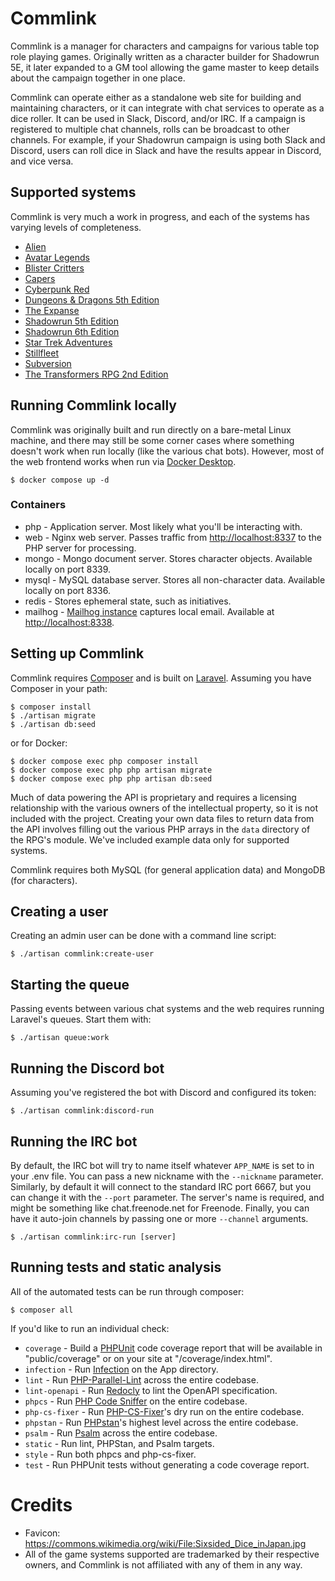 # Commlink

Commlink is a manager for characters and campaigns for various table top role
playing games. Originally written as a character builder for Shadowrun 5E, it
later expanded to a GM tool allowing the game master to keep details about the
campaign together in one place.

Commlink can operate either as a standalone web site for building and
maintaining characters, or it can integrate with chat services to operate as
a dice roller. It can be used in Slack, Discord, and/or IRC. If a campaign is
registered to multiple chat channels, rolls can be broadcast to other channels.
For example, if your Shadowrun campaign is using both Slack and Discord, users
can roll dice in Slack and have the results appear in Discord, and vice versa.

## Supported systems

Commlink is very much a work in progress, and each of the systems has varying
levels of completeness.

* [Alien](https://freeleaguepublishing.com/games/alien/)
* [Avatar Legends](https://magpiegames.com/pages/avatar-legends)
* [Blister Critters](https://stillfleet.com/games/blister_critters/)
* [Capers](https://www.nerdburgergames.com/capers)
* [Cyberpunk Red](https://rtalsoriangames.com/cyberpunk/)
* [Dungeons & Dragons 5th Edition](https://dnd.wizards.com/)
* [The Expanse](https://greenroninstore.com/collections/the-expanse-rpg)
* [Shadowrun 5th Edition](https://www.catalystgamelabs.com/brands/shadowrun)
* [Shadowrun 6th Edition](https://www.catalystgamelabs.com/brands/shadowrun)
* [Star Trek Adventures](https://www.modiphius.net/collections/star-trek-adventures/star-trek_core)
* [Stillfleet](https://stillfleet.com/games/stillfleet/)
* [Subversion](https://www.fraggingunicorns.com/subversion)
* [The Transformers RPG 2nd Edition](https://rpggeek.com/image/3884438/the-transformers-rpg-2nd-edition)

## Running Commlink locally

Commlink was originally built and run directly on a bare-metal Linux machine,
and there may still be some corner cases where something doesn't work when run
locally (like the various chat bots). However, most of the web frontend works
when run via [Docker Desktop](https://www.docker.com/).

```shell
$ docker compose up -d
```

### Containers
* php - Application server. Most likely what you'll be interacting with.
* web - Nginx web server. Passes traffic from [http://localhost:8337](http://localhost:8337) to the PHP server for processing.
* mongo - Mongo document server. Stores character objects. Available locally on port 8339.
* mysql - MySQL database server. Stores all non-character data. Available locally on port 8336.
* redis - Stores ephemeral state, such as initiatives.
* mailhog - [Mailhog instance](https://github.com/mailhog/MailHog) captures local email. Available at [http://localhost:8338](http://localhost:8338).

## Setting up Commlink

Commlink requires [Composer](https://getcomposer.org) and is built on
[Laravel](https://laravel.com). Assuming you have Composer in your path:

```shell
$ composer install
$ ./artisan migrate
$ ./artisan db:seed
```

or for Docker:
```shell
$ docker compose exec php composer install
$ docker compose exec php php artisan migrate
$ docker compose exec php php artisan db:seed
```

Much of data powering the API is proprietary and requires a licensing
relationship with the various owners of the intellectual property, so it is not
included with the project. Creating your own data files to return data from the
API involves filling out the various PHP arrays in the `data` directory of the
RPG's module. We've included example data only for supported systems.

Commlink requires both MySQL (for general application data) and MongoDB (for
characters).

## Creating a user

Creating an admin user can be done with a command line script:

```shell
$ ./artisan commlink:create-user
```

## Starting the queue

Passing events between various chat systems and the web requires running
Laravel's queues. Start them with:

```shell
$ ./artisan queue:work
```

## Running the Discord bot

Assuming you've registered the bot with Discord and configured its token:

```shell
$ ./artisan commlink:discord-run
```

## Running the IRC bot

By default, the IRC bot will try to name itself whatever `APP_NAME` is set to
in your .env file. You can pass a new nickname with the `--nickname` parameter.
Similarly, by default it will connect to the standard IRC port 6667, but you
can change it with the `--port` parameter. The server's name is required, and
might be something like chat.freenode.net for Freenode. Finally, you can have
it auto-join channels by passing one or more `--channel` arguments.

```shell
$ ./artisan commlink:irc-run [server]
```

## Running tests and static analysis

All of the automated tests can be run through composer:

```shell
$ composer all
```

If you'd like to run an individual check:
* `coverage` - Build a [PHPUnit](https://phpunit.readthedocs.io/) code coverage
    report that will be available in "public/coverage" or on your site at
    "<host>/coverage/index.html".
* `infection` - Run [Infection](https://infection.github.io/) on the App
    directory.
* `lint` - Run
    [PHP-Parallel-Lint](https://github.com/php-parallel-lint/PHP-Parallel-Lint)
    across the entire codebase.
* `lint-openapi` - Run [Redocly](https://redocly.com/docs/cli/) to lint the
    OpenAPI specification.
* `phpcs` - Run [PHP Code Sniffer](https://github.com/squizlabs/PHP_CodeSniffer)
    on the entire codebase.
* `php-cs-fixer` - Run
    [PHP-CS-Fixer](https://github.com/PHP-CS-Fixer/PHP-CS-Fixer)'s dry run on
    the entire codebase.
* `phpstan` - Run [PHPstan](https://phpstan.org/)'s highest level across the
    entire codebase.
* `psalm` - Run [Psalm](https://psalm.dev/) across the entire codebase.
* `static` - Run lint, PHPStan, and Psalm targets.
* `style` - Run both phpcs and php-cs-fixer.
* `test` - Run PHPUnit tests without generating a code coverage report.

# Credits

* Favicon: https://commons.wikimedia.org/wiki/File:Sixsided_Dice_inJapan.jpg
* All of the game systems supported are trademarked by their respective owners,
  and Commlink is not affiliated with any of them in any way.
